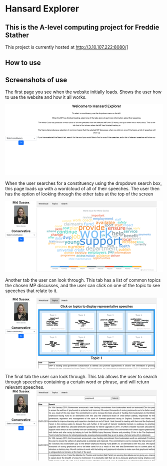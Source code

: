# Hansard Explorer
## This is the A-level computing project for Freddie Stather

This project is currently hosted at http://3.10.107.222:8080/]

## How to use



## Screenshots of use


The first page you see when the website initially loads. Shows the user how to use the website and how it all works.

![image](screenshots/screenshot_of_intro_page.png)


When the user searches for a constituency using the dropdown search box, this page loads up with a wordcloud of all of their speeches. The user then has the option of looking through the other tabs at the top of the screen

![image](screenshots/screenshot_of_wordcloud.png)


Another tab the user can look through. This tab has a list of common topics the chosen MP discusses, and the user can click on one of the topic to see speeches that relate to it.

![image](screenshots/screenshot_of_topics.png)


The final tab the user can look through. This tab allows the user to search through speeches containing a certain word or phrase, and will return relevant speeches.
![image](screenshots/screenshot_of_search.png)


